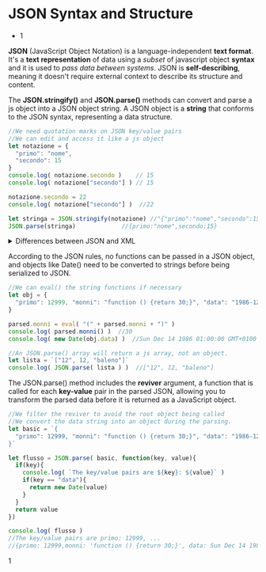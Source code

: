 # JSON Syntax and Structure

* 1

**JSON** (JavaScript Object Notation) is a language-independent **text format**. It's a **text representation** of data using a _subset_ of javascript object **syntax** and it is used to _pass data between systems_.           JSON is **self-describing**, meaning it doesn't require external context to describe its structure and content.

The **JSON.stringify()** and **JSON.parse()** methods can convert and parse a js object into a JSON object string. A JSON object is a **string** that conforms to the JSON syntax, representing a data structure.

```jsx
//We need quotation marks on JSON key/value pairs 
//We can edit and access it like a js object
let notazione = {
  "primo": "nome",
  "secondo": 15
}
console.log( notazione.secondo )    // 15
console.log( notazione["secondo"] ) // 15

notazione.secondo = 22
console.log( notazione["secondo"] )  //22

let stringa = JSON.stringify(notazione) //"{"primo":"nome","secondo":15}"
JSON.parse(stringa)		        //{primo:"nome",secondo:15}
```

<details>

<summary>Differences between JSON and XML</summary>

XML is a **markup language** also used to store and transport data.                                                            Like JSON, it's self-describing, and can be parsed using **XMLHttpRequest**.                                 However, unlike JSON, it requires tags, is generally slower, and can't natively transport arrays. It requires data to be wrapped between tags in its XML data, whereas with JSON, we can simply parse it.

```jsx
//Rendering an object with JSON and XML
let object = {"employees":[
  { "firstName":"John", "lastName":"Doe" },
  { "firstName":"Anna", "lastName":"Smith" },
  { "firstName":"Peter", "lastName":"Jones" }
]}

<employees>
  <employee>
    <firstName>John</firstName> <lastName>Doe</lastName>
  </employee>
  <employee>
    <firstName>Anna</firstName> <lastName>Smith</lastName>
  </employee>
  <employee>
    <firstName>Peter</firstName> <lastName>Jones</lastName>
  </employee>
</employees>
```

</details>

According to the JSON rules, no functions can be passed in a JSON object, and objects like Date() need to be converted to strings before being serialized to JSON.

```jsx
//We can eval() the string functions if necessary
let obj = {
  "primo": 12999, "monni": "function () {return 30;}", "data": "1986-12-14"
}

parsed.monni = eval( "(" + parsed.monni + ")" )
console.log( parsed.monni() )  //30
console.log( new Date(obj.data) )  //Sun Dec 14 1986 01:00:00 GMT+0100

//An JSON.parse() array will return a js array, not an object.
let lista = `["12", 12, "baleno"]`
console.log( JSON.parse( lista ) )  //["12", 12, "baleno"]
```

The JSON.parse() method includes the **reviver** argument, a function that is called for each **key-value** pair in the parsed JSON, allowing you to transform the parsed data before it is returned as a JavaScript object.

```jsx
//We filter the reviver to avoid the root object being called
//We convert the data string into an object during the parsing.
let basic = `{
  "primo": 12999, "monni": "function () {return 30;}", "data": "1986-12-14"
}`

let flusso = JSON.parse( basic, function(key, value){
  if(key){
    console.log( `The key/value pairs are ${key}: ${value}` )
    if(key == "data"){
      return new Date(value)
    }
  }
  return value
})

console.log( flusso )
//The key/value pairs are primo: 12999, ...
//{primo: 12999,monni: 'function () {return 30;}', data: Sun Dec 14 1986 01:00:00
```

1
